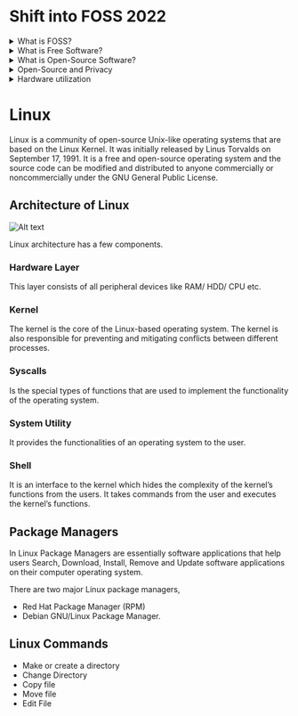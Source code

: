 # Shift into FOSS 2022

<details>
  <summary>What is FOSS?</summary>
  
### FOSS means, Free and Open-Source Software
Free and open-source software is software that can be classified as both free software and open-source software.
</details>

<details>
  <summary>What is Free Software?</summary>

### Free Software means that the user has the freedom to Run, Copy, Distribute, Study, Change and Improve the software.

There are some main essential freedoms as follows.

## Freedom 1
The Freedom to RUN the program as you wish, for any purpose

## Freedom 2
The Freedom to STUDY how the program works, and CHANGE it so it does your computing as you wish.
Access to the source code is a precondition for this.

## Freedom 3
The Freedom to REDISTRIBUTE copies so you can help your neighbour.

## Freedom 4
The Freedom to DISTRIBUTE copies of your MODIFIED versions to others.
By doing this you can give the whole community a change to benefit from your changes. Access to the source code is a precondition for this.

</details>

<details>
  <summary>What is Open-Source Software?</summary>
  
Open-source software is a type of computer software in which source code is released under a license in which the copyright holder grants users the rights to use, study, change, and distribute the software to anyone and for any purpose.
</details>

<details>
  <summary>Open-Source and Privacy</summary>
  
If you are extremely focused on privacy, open-source is the only way to go – We'll take VPN as an example.

* You can fully check the code on your own to make sure everything is good.
* Open-source VPN clients mean there is no risk that there are vulnerabilities or hidden backdoors in the code.

If you’re the kind of person who needs to have full control over their Internet privacy, open-source options are simply better for your sanity.

</details>

<details>
  <summary>Hardware utilization</summary>
</details>




# Linux

Linux is a community of open-source Unix-like operating systems that are based on the Linux Kernel. It was initially released by Linus Torvalds on September 17, 1991. It is a free and open-source operating system and the source code can be modified and distributed to anyone commercially or noncommercially under the GNU General Public License.

## Architecture of Linux
![Alt text](https://i.ytimg.com/vi/pFIrkuBca74/maxresdefault.jpg "Linux Architecture")

Linux architecture has a few components.

### Hardware Layer
This layer consists of all peripheral devices like RAM/ HDD/ CPU etc.

### Kernel
The kernel is the core of the Linux-based operating system. The kernel is also responsible for preventing and mitigating conflicts between different processes. 

### Syscalls
Is the special types of functions that are used to implement the functionality of the operating system.

### System Utility
It provides the functionalities of an operating system to the user.

### Shell 
It is an interface to the kernel which hides the complexity of the kernel’s functions from the users. It takes commands from the user and executes the kernel’s functions.





## Package Managers
In Linux Package Managers are essentially software applications that help users Search, Download, Install, Remove and Update software applications on their computer operating system. 

There are two major Linux package managers,
* Red Hat Package Manager (RPM) 
* Debian GNU/Linux Package Manager.


## Linux Commands
* Make or create a directory
* Change Directory
* Copy file
* Move file
* Edit File
